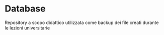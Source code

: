 # Database
Repository a scopo didattico utilizzata come backup dei file creati durante le lezioni universitarie
